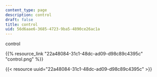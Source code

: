 ```yaml
---
content_type: page
description: control
draft: false
title: control
uid: 56d6aae6-3685-4723-9ba5-4890ce26ac1a
---
```

control

{{% resource_link "22a48084-31c1-48dc-ad09-d98c89c4395c" "control.png" %}}

{{< resource uuid="22a48084-31c1-48dc-ad09-d98c89c4395c" >}}
